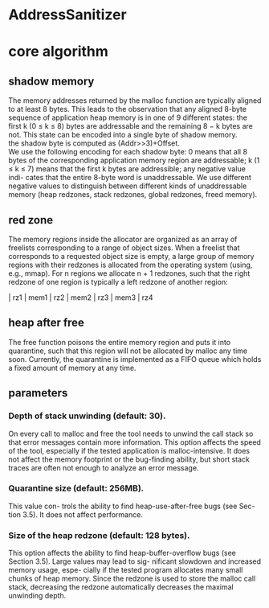 # AddressSanitizer
# core algorithm
## shadow memory
The memory addresses returned by the malloc function are typically aligned to at least 8 bytes. This leads to the observation that any aligned 8-byte sequence of application heap memory is in one of 9 different states: the first k (0 ≤ k ≤ 8) bytes are addressable and the remaining 8 − k bytes are not. This state can be encoded into a single byte of shadow memory.  
the shadow byte is computed as (Addr>>3)+Offset.  
We use the following encoding for each shadow byte: 0 means that all 8 bytes of the corresponding application memory region are addressable; k (1 ≤ k ≤ 7) means that the first k bytes are addressible; any negative value indi- cates that the entire 8-byte word is unaddressable. We use different negative values to distinguish between different kinds of unaddressable memory (heap redzones, stack redzones, global redzones, freed memory).  
## red zone
The memory regions inside the allocator are organized as an array of freelists corresponding to a range of object sizes. When a freelist that corresponds to a requested object size is empty, a large group of memory regions with their redzones is allocated from the operating system (using, e.g., mmap). For n regions we allocate n + 1 redzones, such that the right redzone of one region is typically a left redzone of another region:   

| rz1  | mem1 | rz2 | mem2 | rz3 | mem3 | rz4
## heap after free
The free function poisons the entire memory region and puts it into quarantine, such that this region will not be allocated by malloc any time soon. Currently, the quarantine is implemented as a FIFO queue which holds a fixed amount of memory at any time.
## parameters
### Depth of stack unwinding (default: 30). 

On every call to malloc and free the tool needs to unwind the call stack so that error messages contain more information. This option affects the speed of the tool, especially if the tested application is malloc-intensive. It does not affect the memory footprint or the bug-finding ability, but short stack traces are often not enough to analyze an error message.
### Quarantine size (default: 256MB).
This value con- trols the ability to find heap-use-after-free bugs (see Sec- tion 3.5). It does not affect performance.
### Size of the heap redzone (default: 128 bytes).
This option affects the ability to find heap-buffer-overflow bugs (see Section 3.5). Large values may lead to sig- nificant slowdown and increased memory usage, espe- cially if the tested program allocates many small chunks of heap memory. Since the redzone is used to store the malloc call stack, decreasing the redzone automatically decreases the maximal unwinding depth.